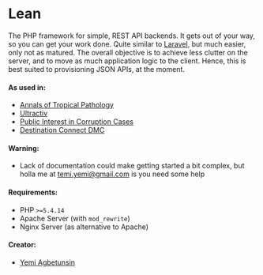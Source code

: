 Lean
====
The PHP framework for simple, REST API backends. It gets out of your way, so you can get your work done.
Quite similar to [Laravel](http://github.com/laravel/laravel), but much easier, only not as matured.
The overall objective is to achieve less clutter on the server, and to move as much application logic to the client.
Hence, this is best suited to provisioning JSON APIs, at the moment.

#### As used in:
* [Annals of Tropical Pathology](http://annalsoftropicalpathology.org)
* [Ultractiv](http://ultractiv.com.ng)
* [Public Interest in Corruption Cases](http://picc.com.ng)
* [Destination Connect DMC](http://www.connectdmc.com)

#### Warning:
* Lack of documentation could make getting started a bit complex, but holla me at [temi.yemi@gmail.com](mailto:temi.yemi@gmail.com?subject=ultractiv/lean) is you need some help

#### Requirements:
* PHP `>=5.4.14`
* Apache Server (with `mod_rewrite`)
* Nginx Server (as alternative to Apache)

#### Creator:
* [Yemi Agbetunsin](https://github.com/temiyemi)
